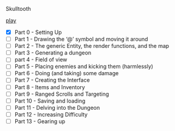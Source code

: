 Skulltooth

[play](https://luetkemj.github.io/skulltooth/)


- [x] Part 0 - Setting Up
- [ ] Part 1 - Drawing the ‘@’ symbol and moving it around
- [ ] Part 2 - The generic Entity, the render functions, and the map
- [ ] Part 3 - Generating a dungeon
- [ ] part 4 - Field of view
- [ ] Part 5 - Placing enemies and kicking them (harmlessly)
- [ ] Part 6 - Doing (and taking) some damage
- [ ] Part 7 - Creating the Interface
- [ ] Part 8 - Items and Inventory
- [ ] Part 9 - Ranged Scrolls and Targeting
- [ ] Part 10 - Saving and loading
- [ ] Part 11 - Delving into the Dungeon
- [ ] Part 12 - Increasing Difficulty
- [ ] Part 13 - Gearing up
